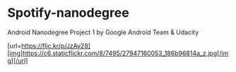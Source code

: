 # Spotify-nanodegree
Android Nanodegree Project 1 by Google Android Team &amp; Udacity


[url=https://flic.kr/p/JzAv28][img]https://c6.staticflickr.com/8/7495/27947160053_186b96814a_z.jpg[/img][/url]
